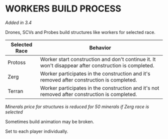 # WORKERS BUILD PROCESS

*Added in 3.4*

Drones, SCVs and Probes build structures like workers for selected race.

| Selected Race | Behavior                 |
|----------------|---------------------------|
| Protoss       | Worker start construction and don't continue it. It won't disappear after construction is completed. |
| Zerg          | Worker participates in the construction and it's removed after construction is completed. |
| Terran        | Worker participates in the construction and it's not removed after construction is completed. |

*Minerals price for structures is reduced for 50 minerals if Zerg race is selected* 

Sometimes build animation may be broken.

Set to each player individually.
